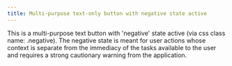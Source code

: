 ```yaml
---
title: Multi-purpose text-only button with negative state active
---
```


This is a multi-purpose text button with 'negative' state active (via css class name: .negative). The negative state is meant for user actions whose context is separate from the immediacy of the tasks available to the user and requires a strong cautionary warning from the application. 